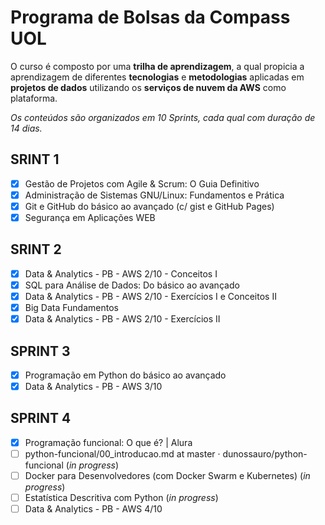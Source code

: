 # Programa de Bolsas da Compass UOL

O curso é composto por uma **trilha de aprendizagem**, a qual propicia a aprendizagem de  diferentes **tecnologias** e **metodologias** aplicadas em **projetos de dados** utilizando os **serviços de nuvem da AWS** como plataforma. 

*Os conteúdos são organizados em 10 Sprints, cada qual com duração de 14 dias.*

## SRINT 1

- [x] Gestão de Projetos com Agile & Scrum: O Guia Definitivo
- [x] Administração de Sistemas GNU/Linux: Fundamentos e Prática
- [x] Git e GitHub do básico ao avançado (c/ gist e GitHub Pages)
- [x] Segurança em Aplicações WEB

## SRINT 2

- [x] Data & Analytics - PB - AWS 2/10 - Conceitos I
- [x] SQL para Análise de Dados: Do básico ao avançado
- [x] Data & Analytics - PB - AWS 2/10 - Exercícios I e Conceitos II 
- [x] Big Data Fundamentos 
- [x] Data & Analytics - PB - AWS 2/10 - Exercícios II

## SPRINT 3 

- [x] Programação em Python do básico ao avançado
- [x] Data & Analytics - PB - AWS 3/10

## SPRINT 4

- [x] Programação funcional: O que é? | Alura
- [ ] python-funcional/00_introducao.md at master · dunossauro/python-funcional (*in progress*)
- [ ] Docker para Desenvolvedores (com Docker Swarm e Kubernetes) (*in progress*)
- [ ] Estatística Descritiva com Python (*in progress*)
- [ ] Data & Analytics - PB - AWS 4/10
